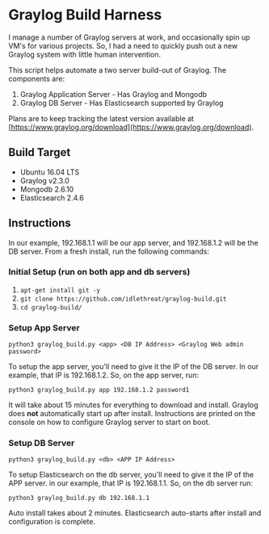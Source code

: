 # Graylog Build Harness

I manage a number of Graylog servers at work, and occasionally spin up VM's for various projects. So, I had a need to quickly push out a new Graylog system with little human intervention.

This script helps automate a two server build-out of Graylog. The components are:

1. Graylog Application Server - Has Graylog and Mongodb
2. Graylog DB Server - Has Elasticsearch supported by Graylog

Plans are to keep tracking the latest version available at [https://www.graylog.org/download](https://www.graylog.org/download).

## Build Target

* Ubuntu 16.04 LTS
* Graylog v2.3.0
* Mongodb 2.6.10
* Elasticsearch 2.4.6


## Instructions

In our example, 192.168.1.1 will be our app server, and 192.168.1.2 will be the DB server. From a fresh install, run the following commands:

### Initial Setup (run on both app and db servers)
1. `apt-get install git -y`
2. `git clone https://github.com/idlethreat/graylog-build.git`
3. `cd graylog-build/`

### Setup App Server

`python3 graylog_build.py <app> <DB IP Address> <Graylog Web admin password>`

To setup the app server, you'll need to give it the IP of the DB server. In our example, that IP is 192.168.1.2. So, on the app server, run:

`python3 graylog_build.py app 192.168.1.2 password1`

It will take about 15 minutes for everything to download and install. Graylog does __not__ automatically start up after install. Instructions are printed on the console on how to configure Graylog server to start on boot.

### Setup DB Server

`python3 graylog_build.py <db> <APP IP Address>`

To setup Elasticsearch on the db server, you'll need to give it the IP of the APP server. in our example, that IP is 192.168.1.1. So, on the db server run:

`python3 graylog_build.py db 192.168.1.1`

Auto install takes about 2 minutes. Elasticsearch auto-starts after install and configuration is complete.


